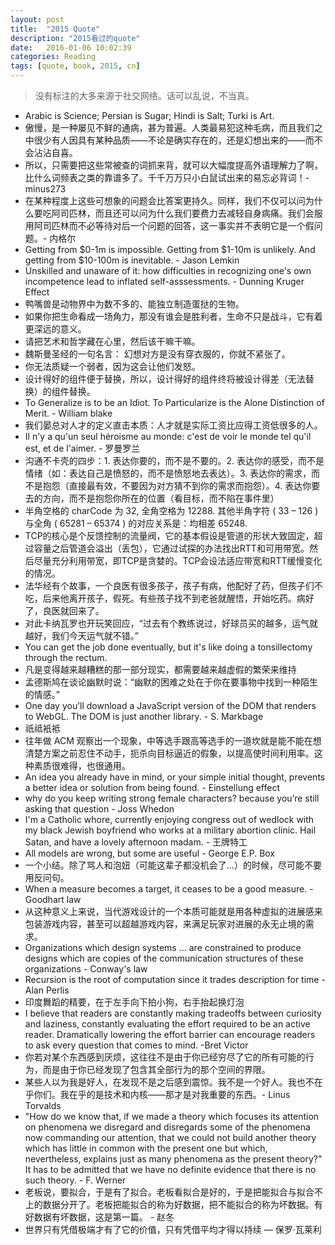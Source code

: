 ```yaml
---
layout: post
title:  "2015 Quote"
description: "2015看过的quote"
date:   2016-01-06 10:02:39
categories: Reading
tags: [quote, book, 2015, cn]
---
```


> 没有标注的大多来源于社交网络。话可以乱说，不当真。

- Arabic is Science; Persian is Sugar; Hindi is Salt; Turki is Art.
- 傲慢，是一种屡见不鲜的通病，甚为普遍。人类最易犯这种毛病，而且我们之中很少有人因具有某种品质——不论是确实存在的，还是幻想出来的——而不会沾沾自喜。
- 所以，只需要把这些常被查的词抓来背，就可以大幅度提高外语理解力了啊，比什么词频表之类的靠谱多了。千千万万只小白鼠试出来的易忘必背词！- minus273
- 在某种程度上这些可想象的问题会比答案更持久。同样，我们不仅可以问为什么要吃阿司匹林，而且还可以问为什么我们要费力去减轻自身病痛。我们会服用阿司匹林而不必等待对后一个问题的回答，这一事实并不表明它是一个假问题。- 内格尔
- Getting from $0-1m is impossible. Getting from $1-10m is unlikely. And getting from $10-100m is inevitable. - Jason Lemkin
- Unskilled and unaware of it: how difficulties in recognizing one's own incompetence lead to inflated self-asssessments. - Dunning Kruger Effect
- 鸭嘴兽是动物界中为数不多的、能独立制造蛋挞的生物。
- 如果你把生命看成一场角力，那没有谁会是胜利者，生命不只是战斗，它有着更深远的意义。
- 请把艺术和哲学藏在心里，然后该干嘛干嘛。
- 魏斯曼圣经的一句名言： 幻想对方是没有穿衣服的，你就不紧张了。
- 你无法质疑一个弱者，因为这会让他们发怒。
- 设计得好的组件便于替换，所以，设计得好的组件终将被设计得差（无法替换）的组件替换。
- To Generalize is to be an Idiot. To Particularize is the Alone Distinction of Merit. - William blake
- 我们晏总对人才的定义直击本质：人才就是实际工资比应得工资低很多的人。
- Il n'y a qu'un seul héroisme au monde: c'est de voir le monde tel qu'il est, et de l'aimer. - 罗曼罗兰
- 沟通不卡壳的四步：1. 表达你要的，而不是不要的。2. 表达你的感受，而不是情绪（如：表达自己是愤怒的，而不是愤怒地去表达）。3. 表达你的需求，而不是抱怨（直接最有效，不要因为对方猜不到你的需求而抱怨）。4. 表达你要去的方向，而不是抱怨你所在的位置（看目标，而不陷在事件里）
- 半角空格的 charCode 为 32, 全角空格为 12288. 其他半角字符 ( 33 – 126 ) 与全角 ( 65281 – 65374 ) 的对应关系是：均相差 65248.
- TCP的核心是个反馈控制的流量阀，它的基本假设是管道的形状大致固定，超过容量之后管道会溢出（丢包），它通过试探的办法找出RTT和可用带宽。然后尽量充分利用带宽，即TCP是贪婪的。TCP会设法适应带宽和RTT缓慢变化的情况。
- 法华经有个故事，一个良医有很多孩子，孩子有病，他配好了药，但孩子们不吃，后来他离开孩子，假死。有些孩子找不到老爸就醒悟，开始吃药。病好了，良医就回来了。
- 对此卡纳瓦罗也开玩笑回应，“过去有个教练说过，好球员买的越多，运气就越好，我们今天运气就不错。”
- You can get the job done eventually, but it's like doing a tonsillectomy through the rectum. 
- 凡是变得越来越糟糕的那一部分现实，都需要越来越虚假的繁荣来维持
- 孟德斯鸠在谈论幽默时说：“幽默的困难之处在于你在要事物中找到一种陌生的情感。”
- One day you’ll download a JavaScript version of the DOM that renders to WebGL. The DOM is just another library. - S. Markbage
- 祇祗衹袛
- 往年做 ACM 观察出一个现象，中等选手跟高等选手的一道坎就是能不能在想清楚方案之前忍住不动手，扼杀向目标逼近的假象，以提高使时间利用率。这种素质很难得，也很通用。
- An idea you already have in mind, or your simple initial thought, prevents a better idea or solution from being found. - Einstellung effect
- why do you keep writing strong female characters? because you’re still asking that question - Joss Whedon
- I'm a Catholic whore, currently enjoying congress out of wedlock with my black Jewish boyfriend who works at a military abortion clinic. Hail Satan, and have a lovely afternoon madam. - 王牌特工
- All models are wrong, but some are useful - George E.P. Box
- 一个小结。除了骂人和泡妞（可能这辈子都没机会了...）的时候，尽可能不要用反问句。
- When a measure becomes a target, it ceases to be a good measure. - Goodhart law
- 从这种意义上来说，当代游戏设计的一个本质可能就是用各种虚拟的进展感来包装游戏内容，甚至可以超越游戏内容，来满足玩家对进展的永无止境的需求。
- Organizations which design systems ... are constrained to produce designs which are copies of the communication structures of these organizations - Conway's law
- Recursion is the root of computation since it trades description for time - Alan Perlis
- 印度舞蹈的精要，在于左手向下拍小狗，右手抬起换灯泡
- I believe that readers are constantly making tradeoffs between curiosity and laziness, constantly evaluating the effort required to be an active reader. Dramatically lowering the effort barrier can encourage readers to ask every question that comes to mind. -Bret Victor
- 你若对某个东西感到厌烦，这往往不是由于你已经穷尽了它的所有可能的行为，而是由于你已经发现了包含其全部行为的那个空间的界限。
- 某些人以为我是好人，在发现不是之后感到震惊。我不是一个好人。我也不在乎你们。我在乎的是技术和内核——那才是对我重要的东西。- Linus Torvalds
- "How do we know that, if we made a theory which focuses its attention on phenomena we disregard and disregards some of the phenomena now commanding our attention, that we could not build another theory which has little in common with the present one but which, nevertheless, explains just as many phenomena as the present theory?" It has to be admitted that we have no definite evidence that there is no such theory. - F. Werner
- 老板说，要拟合，于是有了拟合。老板看拟合是好的，于是把能拟合与拟合不上的数据分开了。老板把能拟合的称为好数据，把不能拟合的称为坏数据。有好数据有坏数据，这是第一篇。 - 赵冬
- 世界只有凭借极端才有了它的价值，只有凭借平均才得以持续 — 保罗·瓦莱利
